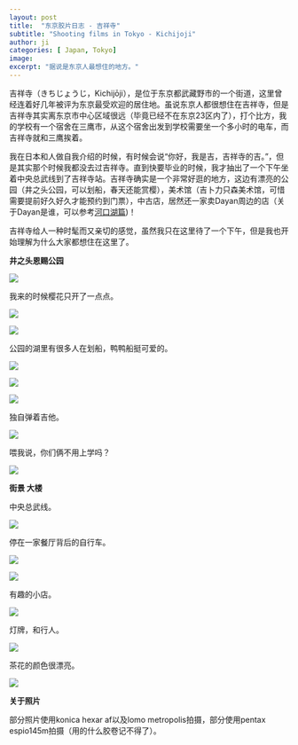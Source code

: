 ```yaml
---
layout: post
title:  "东京胶片日志 - 吉祥寺"
subtitle: "Shooting films in Tokyo - Kichijoji"
author: ji
categories: [ Japan, Tokyo]
image: 
excerpt: "据说是东京人最想住的地方。"
---
```




吉祥寺（きちじょうじ，Kichijōji），是位于东京都武藏野市的一个街道，这里曾经连着好几年被评为东京最受欢迎的居住地。虽说东京人都很想住在吉祥寺，但是吉祥寺其实离东京市中心区域很远（毕竟已经不在东京23区内了），打个比方，我的学校有一个宿舍在三鹰市，从这个宿舍出发到学校需要坐一个多小时的电车，而吉祥寺就和三鹰挨着。



我在日本和人做自我介绍的时候，有时候会说“你好，我是吉，吉祥寺的吉。”，但是其实那个时候我都没去过吉祥寺。直到快要毕业的时候，我才抽出了一个下午坐着中央总武线到了吉祥寺站。吉祥寺确实是一个非常好逛的地方，这边有漂亮的公园（井之头公园，可以划船，春天还能赏樱），美术馆（吉卜力只森美术馆，可惜需要提前好久好久才能预约到门票），中古店，居然还一家卖Dayan周边的店（关于Dayan是谁，可以参考[河口湖篇](https://photoji.github.io/film-kawaguchiko/))！



吉祥寺给人一种时髦而又亲切的感觉，虽然我只在这里待了一个下午，但是我也开始理解为什么大家都想住在这里了。



**井之头恩赐公园**

![](E:\photoji.github.io\assets\2023-04-02-kichijoji\000053.jpg)



我来的时候樱花只开了一点点。

![](E:\photoji.github.io\assets\2023-04-02-kichijoji\000058.jpg)



![](E:\photoji.github.io\assets\2023-04-02-kichijoji\000059.jpg)



公园的湖里有很多人在划船，鸭鸭船挺可爱的。



![](E:\photoji.github.io\assets\2023-04-02-kichijoji\1.jpg)



![](E:\photoji.github.io\assets\2023-04-02-kichijoji\3.jpg)



![](E:\photoji.github.io\assets\2023-04-02-kichijoji\000057.jpg)



独自弹着吉他。



![](E:\photoji.github.io\assets\2023-04-02-kichijoji\000055.jpg)



喂我说，你们俩不用上学吗？



![](E:\photoji.github.io\assets\2023-04-02-kichijoji\000056.jpg)



**街景 大楼**



中央总武线。

![](E:\photoji.github.io\assets\2023-04-02-kichijoji\000064.jpg)



停在一家餐厅背后的自行车。

![](E:\photoji.github.io\assets\2023-04-02-kichijoji\000060.jpg)



![](E:\photoji.github.io\assets\2023-04-02-kichijoji\000063.jpg)



有趣的小店。

![](E:\photoji.github.io\assets\2023-04-02-kichijoji\000065.jpg)



灯牌，和行人。

![](E:\photoji.github.io\assets\2023-04-02-kichijoji\000066.jpg)



茶花的颜色很漂亮。

![](E:\photoji.github.io\assets\2023-04-02-kichijoji\2.jpg)



**关于照片**

部分照片使用konica hexar af以及lomo metropolis拍摄，部分使用pentax espio145m拍摄（用的什么胶卷记不得了）。